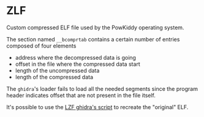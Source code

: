 # ZLF

Custom compressed ELF file used by the PowKiddy operating system.

The section named ``__bcomprtab`` contains a certain number of entries composed
of four elements

 - address where the decompressed data is going
 - offset in the file where the compressed data start
 - length of the uncompressed data
 - length of the compressed data

The ``ghidra``'s loader fails to load all the needed segments since the program
header indicates offset that are not present in the file itself.

It's possible to use the [LZF ghidra's script](ghidra_scripts/ZLF.py) to
recreate the "original" ELF.
